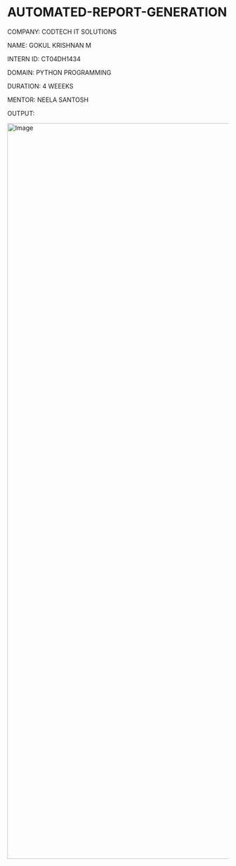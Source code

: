 # AUTOMATED-REPORT-GENERATION
COMPANY: CODTECH IT SOLUTIONS

NAME: GOKUL KRISHNAN M 

INTERN ID: CT04DH1434

DOMAIN: PYTHON PROGRAMMING 

DURATION: 4 WEEEKS

MENTOR: NEELA SANTOSH

OUTPUT:

<img width="1214" height="1676" alt="Image" src="https://github.com/user-attachments/assets/895ab447-0868-4bab-9f0c-7c822da7f5fb" />
